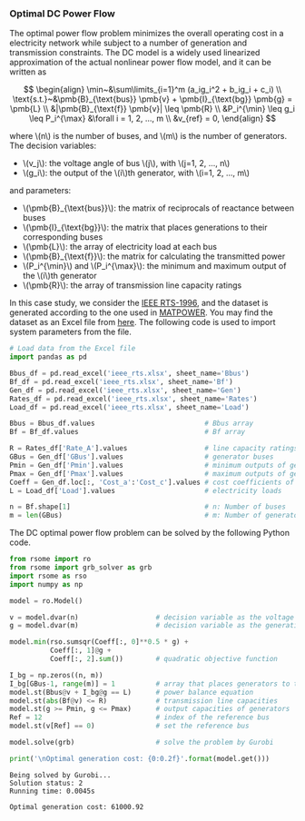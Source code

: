 <script src="https://cdn.mathjax.org/mathjax/latest/MathJax.js?config=TeX-AMS-MML_HTMLorMML" type="text/javascript"></script>

### Optimal DC Power Flow

The optimal power flow problem minimizes the overall operating cost in a electricity network while subject to a number of generation and transmission constraints. The DC model is a widely used linearized approximation of the actual nonlinear power flow model, and it can be written as

$$
\begin{align}
\min~&\sum\limits_{i=1}^m (a_ig_i^2 + b_ig_i + c_i) \\
\text{s.t.}~&\pmb{B}_{\text{bus}} \pmb{v} + \pmb{I}_{\text{bg}} \pmb{g} = \pmb{L} \\
&|\pmb{B}_{\text{f}} \pmb{v}| \leq \pmb{R} \\
&P_i^{\min} \leq g_i \leq P_i^{\max} &\forall i = 1, 2, ..., m \\
&v_{ref} = 0,
\end{align}
$$

where \\(n\\) is the number of buses, and \\(m\\) is the number of generators. The decision variables:

- \\(v_j\\): the voltage angle of bus \\(j\\), with \\(j=1, 2, ..., n\\)
- \\(g_i\\): the output of the \\(i\\)th generator, with \\(i=1, 2, ..., m\\)

and parameters:

- \\(\pmb{B}_{\text{bus}}\\): the matrix of reciprocals of reactance between buses
- \\(\pmb{I}_{\text{bg}}\\): the matrix that places generations to their corresponding buses
- \\(\pmb{L}\\): the array of electricity load at each bus
- \\(\pmb{B}_{\text{f}}\\): the matrix for calculating the transmitted power
- \\(P_i^{\min}\\) and \\(P_i^{\max}\\): the minimum and maximum output of the \\(i\\)th generator
- \\(\pmb{R}\\): the array of transmission line capacity ratings

In this case study, we consider the [IEEE RTS-1996](https://ieeexplore.ieee.org/document/780914), and the dataset is generated according to the one used in [MATPOWER](https://matpower.org/). You may find the dataset as an Excel file from [here](ieee_rts.xlsx). The following code is used to import system parameters from the file.

```python
# Load data from the Excel file
import pandas as pd

Bbus_df = pd.read_excel('ieee_rts.xlsx', sheet_name='Bbus')
Bf_df = pd.read_excel('ieee_rts.xlsx', sheet_name='Bf')
Gen_df = pd.read_excel('ieee_rts.xlsx', sheet_name='Gen')
Rates_df = pd.read_excel('ieee_rts.xlsx', sheet_name='Rates')
Load_df = pd.read_excel('ieee_rts.xlsx', sheet_name='Load')

Bbus = Bbus_df.values                           # Bbus array
Bf = Bf_df.values                               # Bf array

R = Rates_df['Rate_A'].values                   # line capacity ratings
GBus = Gen_df['GBus'].values                    # generator buses
Pmin = Gen_df['Pmin'].values                    # minimum outputs of generators
Pmax = Gen_df['Pmax'].values                    # maximum outputs of generators
Coeff = Gen_df.loc[:, 'Cost_a':'Cost_c'].values # cost coefficients of generators
L = Load_df['Load'].values                      # electricity loads

n = Bf.shape[1]                                 # n: Number of buses
m = len(GBus)                                   # m: Number of generators
```

The DC optimal power flow problem can be solved by the following Python code.

```python
from rsome import ro
from rsome import grb_solver as grb
import rsome as rso
import numpy as np

model = ro.Model()

v = model.dvar(n)                   # decision variable as the voltage angle
g = model.dvar(m)                   # decision variable as the generation output

model.min(rso.sumsqr(Coeff[:, 0]**0.5 * g) +
          Coeff[:, 1]@g +
          Coeff[:, 2].sum())        # quadratic objective function

I_bg = np.zeros((n, m))
I_bg[GBus-1, range(m)] = 1          # array that places generators to their buses
model.st(Bbus@v + I_bg@g == L)      # power balance equation
model.st(abs(Bf@v) <= R)            # transmission line capacities
model.st(g >= Pmin, g <= Pmax)      # output capacities of generators
Ref = 12                            # index of the reference bus
model.st(v[Ref] == 0)               # set the reference bus

model.solve(grb)                    # solve the problem by Gurobi

print('\nOptimal generation cost: {0:0.2f}'.format(model.get()))
```

```
Being solved by Gurobi...
Solution status: 2
Running time: 0.0045s

Optimal generation cost: 61000.92
```
